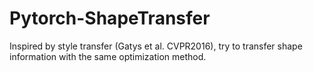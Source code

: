 # Pytorch-ShapeTransfer
Inspired by style transfer (Gatys et al. CVPR2016), try to transfer shape information with the same optimization method. 

